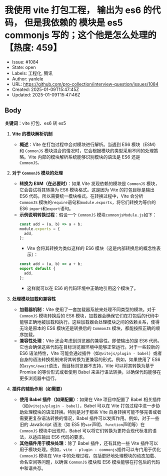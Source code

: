 # 我使用 vite 打包工程， 输出为 es6 的代码， 但是我依赖的 模块是 es5 commonjs 写的；这个他是怎么处理的【热度: 459】

- Issue: #1084
- State: open
- Labels: 工程化, 腾讯
- Author: yanlele
- URL: https://github.com/pro-collection/interview-question/issues/1084
- Created: 2025-01-09T15:47:45Z
- Updated: 2025-01-09T15:47:46Z

## Body

**关键词**：vite 打包、es6 转 es5

1. **Vite 的模块解析机制**

   - **概述**：Vite 在打包过程中会对模块进行解析。当遇到 ES6 模块（ESM）和 `CommonJS` 模块混合的情况时，它会根据模块的类型采用不同的处理策略。Vite 内部的模块解析系统能够识别模块的语法是 ES6 还是 `CommonJS。`

2. **对于 `CommonJS` 模块的处理**

   - **转换为 ESM（在必要时）**：如果 Vite 发现依赖的模块是 `CommonJS` 模块，它会尝试将其转换为 ES6 模块格式。这是因为 Vite 的打包目标是输出 ES6 代码，所以需要统一模块格式。在转换过程中，Vite 会分析 `CommonJS` 模块的`require`语句和`module.exports`，将它们转换为等价的 ES6 `import`和`export`语句。
   - **示例说明转换过程**：假设一个 `CommonJS` 模块`commonjsModule.js`如下：
     ```javascript
     const add = (a, b) => a + b;
     module.exports = {
       add,
     };
     ```
     - Vite 会将其转换为类似这样的 ES6 模块（这是内部转换后的概念性表示）：
     ```javascript
     const add = (a, b) => a + b;
     export default {
       add,
     };
     ```
     - 这样就可以在 ES6 的代码环境中正确地引用这个模块了。

3. **处理模块加载和兼容性**

   - **加载器机制**：Vite 使用了一套加载器系统来处理不同类型的模块。对于 `CommonJS` 模块转换后的 ES6 模块，加载器会确保它们在打包后的代码中能够正确地被加载和执行。这些加载器会处理模块之间的依赖关系，使得无论是原本的 ES6 模块还是转换后的 `CommonJS` 模块，都能按照正确的顺序加载。
   - **兼容性处理**：Vite 还会考虑到浏览器的兼容性。即使输出的是 ES6 代码，它也会确保这些代码在目标浏览器环境中能够正常运行。对于一些较新的 ES6 语法特性，Vite 可能会通过插件（如`@vitejs/plugin - babel`）或者自身的语法转换机制来将其转换为更兼容的形式。例如，如果使用了 ES6 的`async/await`语法，而目标浏览器不支持，Vite 可以将其转换为基于 Promise 的等价形式或者使用 Babel 来进行语法转换，以确保代码能够在更多浏览器中运行。

4. **插件的辅助作用（如需要）**
   - **使用 Babel 插件（如果配置）**：如果在 Vite 项目中配置了 Babel 相关插件（如`@vitejs/plugin - babel`），Babel 可以在 Vite 打包过程中进一步协助处理模块的语法转换。特别是对于那些 Vite 自身转换可能不够完善或者需要更复杂语法转换的情况，Babel 插件可以发挥作用。例如，对于一些旧的 JavaScript 语法（如 ES5 的`var`声明、`function`声明等）在 `CommonJS` 模块中出现时，Babel 可以将它们转换为更符合现代标准的语法，以适应输出 ES6 代码的要求。
   - **其他插件用于模块处理**：除了 Babel 插件，还有其他一些 Vite 插件可以用于模块处理。例如，`vite - plugin - commonjs`插件可以专门用于优化 `CommonJS` 模块在 Vite 中的处理过程，包括更好地处理模块的动态加载、命名空间等问题，以确保 `CommonJS` 模块和 ES6 模块能够在打包后的代码中和谐共存。

